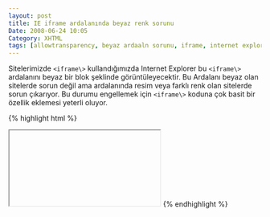 ```yaml
---
layout: post
title: IE iframe ardalanında beyaz renk sorunu
Date: 2008-06-24 10:05
Category: XHTML
tags: [allowtransparency, beyaz ardaaln sorunu, iframe, internet explorer, İnternet Tarayıcısı]
---
```


Sitelerimizde `<iframe\>` kullandığımızda Internet Explorer bu `<iframe\>`
ardalanını beyaz bir blok şeklinde görüntüleyecektir. Bu Ardalanı beyaz
olan sitelerde sorun değil ama ardalanında resim veya farklı renk olan
sitelerde sorun çıkarıyor. Bu durumu engellemek için `<iframe\>` koduna
çok basit bir özellik eklemesi yeterli oluyor.


{% highlight html %}
<iframe allowtransparency="true"></iframe>
{% endhighlight %}
	
